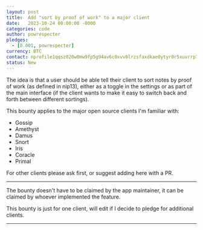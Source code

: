 ```yaml
---
layout: post
title:  Add "sort by proof of work" to a major client
date:   2023-10-24 00:00:00 -0000
categories: code
author: powrespecter
pledges:
  - [0.001, powrespecter]
currency: BTC
contact: nprofile1qqsz020w0mw9fp5g94av6c0xvv0lrzsfaxdkae0ytyr0r5xuvrrp7hcpzemhxue69uhk2er9dchxummnw3ezumrpdejz7qgwwaehxw309ahx7uewd3hkctcpremhxue69uhkummnw3ez6ur4vgh8wetvd3hhyer9wghxuet59uq3samnwvaz7tmwdaehgu3wvekhgtnhd9azucnf0ghsz8thwden5te0dehhxarj9ekh2arfdeuhwctvd3jhgtnrdakj7qg3waehxw309ahx7um5wgh8w6twv5hszxnhwden5te0dehhxarj9eax2cn9v3jk2tnrd3hh2ep0qyfhwumn8ghj7ur0waex2mrp0yh8s7t69uq32amnwvaz7tmjv4kxz7fwv3sk6atn9e5k7tcpzamhxue69uhhyetvv9ujumn0wd68ytnzv9hxgtcpz3mhxue69uhhyetvv9ukzcnvv5hx7un89usq087r
status: New
---
```


The idea is that a user should be able tell their client to sort notes by proof of work (as defined in nip13), either as a toggle in the settings or as part of the main interface (if the client wants to make it easy to switch back and forth between different sortings).

This bounty applies to the major open source clients I'm familiar with:

 - Gossip
 - Amethyst
 - Damus
 - Snort
 - Iris
 - Coracle
 - Primal

For other clients please ask first, or suggest adding here with a PR.

---

The bounty doesn't have to be claimed by the app maintainer, it can be claimed by whoever implemented the feature.

This bounty is just for one client, will edit if I decide to pledge for additional clients.

---
